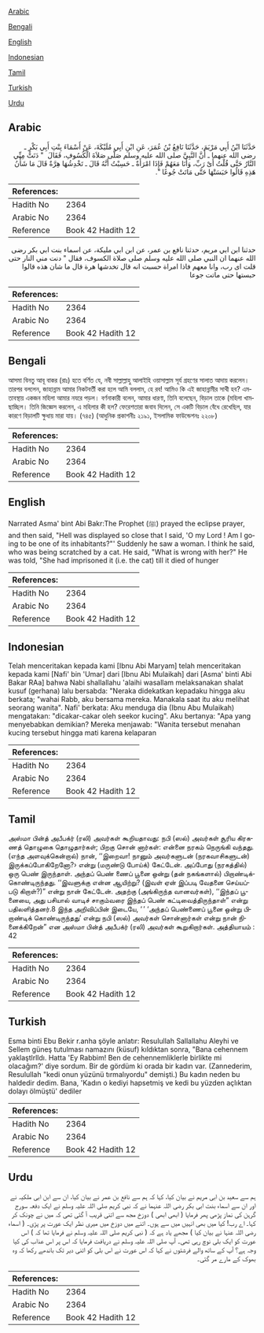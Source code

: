 [Arabic](#arabic)

[Bengali](#bengali)

[English](#english)

[Indonesian](#indonesian)

[Tamil](#tamil)

[Turkish](#turkish)

[Urdu](#urdu)

## Arabic


<div dir="rtl" lang="ar" style={{fontSize:'larger',backgroundColor:'#f8f9fa',padding:20}}>
حَدَّثَنَا ابْنُ أَبِي مَرْيَمَ، حَدَّثَنَا نَافِعُ بْنُ عُمَرَ، عَنِ ابْنِ أَبِي مُلَيْكَةَ، عَنْ أَسْمَاءَ بِنْتِ أَبِي بَكْرٍ ـ رضى الله عنهما ـ أَنَّ النَّبِيَّ صلى الله عليه وسلم صَلَّى صَلاَةَ الْكُسُوفِ، فَقَالَ ‏ "‏ دَنَتْ مِنِّي النَّارُ حَتَّى قُلْتُ أَىْ رَبِّ، وَأَنَا مَعَهُمْ فَإِذَا امْرَأَةٌ ـ حَسِبْتُ أَنَّهُ قَالَ ـ تَخْدِشُهَا هِرَّةٌ قَالَ مَا شَأْنُ هَذِهِ قَالُوا حَبَسَتْهَا حَتَّى مَاتَتْ جُوعًا ‏"‏‏.‏
</div>
<div style={{backgroundColor:'#f8f9fa',padding:20, marginBottom: 10}}><table> <thead> <tr> <th>References:</th> <th></th> </tr> </thead> <tbody><tr><td>Hadith No</td><td>2364</td></tr><tr><td>Arabic No</td><td>2364</td></tr><tr><td>Reference</td><td>Book 42 Hadith 12</td></tr></tbody></table></div>


<div dir="rtl" lang="ar" style={{fontSize:'larger',backgroundColor:'#f8f9fa',padding:20}}>
حدثنا ابن ابي مريم، حدثنا نافع بن عمر، عن ابن ابي مليكة، عن اسماء بنت ابي بكر رضى الله عنهما ان النبي صلى الله عليه وسلم صلى صلاة الكسوف، فقال " دنت مني النار حتى قلت اى رب، وانا معهم فاذا امراة حسبت انه قال تخدشها هرة قال ما شان هذه قالوا حبستها حتى ماتت جوعا
</div>
<div style={{backgroundColor:'#f8f9fa',padding:20, marginBottom: 10}}><table> <thead> <tr> <th>References:</th> <th></th> </tr> </thead> <tbody><tr><td>Hadith No</td><td>2364</td></tr><tr><td>Arabic No</td><td>2364</td></tr><tr><td>Reference</td><td>Book 42 Hadith 12</td></tr></tbody></table></div>

## Bengali


<div dir="ltr" lang="bn" style={{fontSize:'larger',backgroundColor:'#f8f9fa',padding:20}}>
আসমা বিনতু আবূ বাকর (রাঃ) হতে বর্ণিত যে, নবী সাল্লাল্লাহু আলাইহি ওয়াসাল্লাম সূর্য গ্রহণের সালাত আদায় করলেন। তারপর বললেন, জাহান্নাম আমার নিকটবর্তী করা হলে আমি বললাম, হে রব! আমিও কি এই জাহান্নামীর সাথী হব? এমতাবস্থায় একজন মহিলা আমার নযরে পড়ল। বর্ণনাকারী বলেন, আমার ধারণা, তিনি বলেছেন, বিড়াল তাকে (মহিলা খামছাচ্ছিল। তিনি জিজ্ঞেস করলেন, এ মহিলার কী হল? ফেরেশতারা জবাব দিলেন, সে একটি বিড়াল বেঁধে রেখেছিল, যার কারণে বিড়ালটি ক্ষুধায় মারা যায়। (৭৪৫) (আধুনিক প্রকাশনীঃ ২১৯১, ইসলামিক ফাউন্ডেশনঃ ২২০৮)
</div>
<div style={{backgroundColor:'#f8f9fa',padding:20, marginBottom: 10}}><table> <thead> <tr> <th>References:</th> <th></th> </tr> </thead> <tbody><tr><td>Hadith No</td><td>2364</td></tr><tr><td>Arabic No</td><td>2364</td></tr><tr><td>Reference</td><td>Book 42 Hadith 12</td></tr></tbody></table></div>

## English


<div dir="ltr" lang="en" style={{fontSize:'larger',backgroundColor:'#f8f9fa',padding:20}}>
Narrated Asma' bint Abi Bakr:The Prophet (ﷺ) prayed the eclipse prayer, and then said, "Hell was displayed so close that I said, 'O my Lord ! Am I going to be one of its inhabitants?"' Suddenly he saw a woman. I think he said, who was being scratched by a cat. He said, "What is wrong with her?" He was told, "She had imprisoned it (i.e. the cat) till it died of hunger
</div>
<div style={{backgroundColor:'#f8f9fa',padding:20, marginBottom: 10}}><table> <thead> <tr> <th>References:</th> <th></th> </tr> </thead> <tbody><tr><td>Hadith No</td><td>2364</td></tr><tr><td>Arabic No</td><td>2364</td></tr><tr><td>Reference</td><td>Book 42 Hadith 12</td></tr></tbody></table></div>

## Indonesian


<div dir="ltr" lang="id" style={{fontSize:'larger',backgroundColor:'#f8f9fa',padding:20}}>
Telah menceritakan kepada kami [Ibnu Abi Maryam] telah menceritakan kepada kami [Nafi' bin 'Umar] dari [Ibnu Abi Mulaikah] dari [Asma' binti Abi Bakar RAa] bahwa Nabi shallallahu 'alaihi wasallam melaksanakan shalat kusuf (gerhana) lalu bersabda: "Neraka didekatkan kepadaku hingga aku berkata; "wahai Rabb, aku bersama mereka. Manakala saat itu aku melihat seorang wanita". Nafi' berkata: Aku menduga dia (Ibnu Abu Mulaikah) mengatakan: "dicakar-cakar oleh seekor kucing". Aku bertanya: "Apa yang menyebabkan demikian? Mereka menjawab: "Wanita tersebut menahan kucing tersebut hingga mati karena kelaparan
</div>
<div style={{backgroundColor:'#f8f9fa',padding:20, marginBottom: 10}}><table> <thead> <tr> <th>References:</th> <th></th> </tr> </thead> <tbody><tr><td>Hadith No</td><td>2364</td></tr><tr><td>Arabic No</td><td>2364</td></tr><tr><td>Reference</td><td>Book 42 Hadith 12</td></tr></tbody></table></div>

## Tamil


<div dir="ltr" lang="ta" style={{fontSize:'larger',backgroundColor:'#f8f9fa',padding:20}}>
அஸ்மா பின்த் அபீபக்ர் (ரலி) அவர்கள் கூறியதாவது: நபி (ஸல்) அவர்கள் சூரிய கிரகணத் தொழுகை தொழுதார்கள்; பிறகு சொன் னார்கள்: என்னை நரகம் நெருங்கி வந்தது. (எந்த அளவுக்கென்றால்) நான், ‘‘இறைவா! நானும் அவர்களுடன் (நரகவாசிகளுடன்) இருக்கப்போகிறேனோ?› என்று (மருண்டு போய்க்) கேட்டேன். அப்போது (நரகத்தில்) ஒரு பெண் இருந்தாள். அந்தப் பெண் ணைப் பூனை ஒன்று (தன் நகங்களால்) பிறாண்டிக்கொண்டிருந்தது. ‘‘இவளுக்கு என்ன ஆயிற்று? (இவள் ஏன் இப்படி வேதனை செய்யப்படு கிறாள்?)” என்று நான் கேட்டேன். அதற்கு (அங்கிருந்த வானவர்கள்), ‘‘இந்தப் பூனையை, அது பசியால் வாடிச் சாகும்வரை இந்தப் பெண் கட்டிவைத்திருந்தாள்” என்று பதிலளித்தனர்.8 இந்த அறிவிப்பின் இடையே, ‘ ’ ‘அந்தப் பெண்ணைப் பூனை ஒன்று பிறாண்டிக் கொண்டிருந்தது’ என்று நபி (ஸல்) அவர்கள் சொன்னார்கள் என்று நான் நினைக்கிறேன்” என அஸ்மா பின்த் அபீபக்ர் (ரலி) அவர்கள் கூறுகிறார்கள். அத்தியாயம் : 42
</div>
<div style={{backgroundColor:'#f8f9fa',padding:20, marginBottom: 10}}><table> <thead> <tr> <th>References:</th> <th></th> </tr> </thead> <tbody><tr><td>Hadith No</td><td>2364</td></tr><tr><td>Arabic No</td><td>2364</td></tr><tr><td>Reference</td><td>Book 42 Hadith 12</td></tr></tbody></table></div>

## Turkish


<div dir="ltr" lang="tr" style={{fontSize:'larger',backgroundColor:'#f8f9fa',padding:20}}>
Esma binti Ebu Bekir r.anha şöyle anlatır: Resulullah Sallallahu Aleyhi ve Sellem güneş tutulması namazını (küsuf) kıldıktan sonra, "Bana cehennem yaklaştlrlldı. Hatta 'Ey Rabbim! Ben de cehennemliklerle birlikte mi olacağım?' diye sordum. Bir de gördüm ki orada bir kadın var. (Zannederim, Resulullah "kedi onun yüzünü tırmalıyordu" demişti.) Bu kadın neden bu haldedir dedim. Bana, 'Kadın o kediyi hapsetmiş ve kedi bu yüzden açlıktan dolayı ölmüştü' dediler
</div>
<div style={{backgroundColor:'#f8f9fa',padding:20, marginBottom: 10}}><table> <thead> <tr> <th>References:</th> <th></th> </tr> </thead> <tbody><tr><td>Hadith No</td><td>2364</td></tr><tr><td>Arabic No</td><td>2364</td></tr><tr><td>Reference</td><td>Book 42 Hadith 12</td></tr></tbody></table></div>

## Urdu


<div dir="rtl" lang="ur" style={{fontSize:'larger',backgroundColor:'#f8f9fa',padding:20}}>
ہم سے سعید بن ابی مریم نے بیان کیا، کہا کہ ہم سے نافع بن عمر نے بیان کیا، ان سے ابن ابی ملکیہ نے اور ان سے اسماء بنت ابی بکر رضی اللہ عنہما نے کہ نبی کریم صلی اللہ علیہ وسلم نے ایک دفعہ سورج گرہن کی نماز پڑھی پھر فرمایا ( ابھی ابھی ) دوزخ مجھ سے اتنی قریب آ گئی تھی کہ میں نے چونک کر کہا۔ اے رب! کیا میں بھی انہیں میں سے ہوں۔ اتنے میں دوزخ میں میری نظر ایک عورت پر پڑی۔ ( اسماء رضی اللہ عنہا نے بیان کیا ) مجھے یاد ہے کہ ( نبی کریم صلی اللہ علیہ وسلم نے فرمایا تھا کہ ) اس عورت کو ایک بلی نوچ رہی تھی۔ آپ صلی اللہ علیہ وسلم نے دریافت فرمایا کہ اس پر اس عذاب کی کیا وجہ ہے؟ آپ کے ساتھ والے فرشتوں نے کہا کہ اس عورت نے اس بلی کو اتنی دیر تک باندھے رکھا کہ وہ بھوک کے مارے مر گئی۔
</div>
<div style={{backgroundColor:'#f8f9fa',padding:20, marginBottom: 10}}><table> <thead> <tr> <th>References:</th> <th></th> </tr> </thead> <tbody><tr><td>Hadith No</td><td>2364</td></tr><tr><td>Arabic No</td><td>2364</td></tr><tr><td>Reference</td><td>Book 42 Hadith 12</td></tr></tbody></table></div>